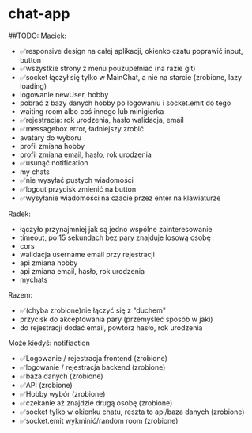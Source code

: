 # chat-app

##TODO:
Maciek:
- ✅responsive design na całej aplikacji, okienko czatu poprawić input, button
- ✅wszystkie strony z menu pouzupełniać (na razie git)
- ✅socket łączył się tylko w MainChat, a nie na starcie (zrobione, lazy loading)
- logowanie newUser, hobby 
- pobrać z bazy danych hobby po logowaniu i socket.emit do tego
- waiting room albo coś innego lub minigierka
- ✅rejestracja: rok urodzenia, hasło walidacja, email
- ✅messagebox error, ładniejszy zrobić
- avatary do wyboru
- profil zmiana hobby
- profil zmiana email, hasło, rok urodzenia
- ✅usunąć notification
- my chats
- ✅nie wysyłać pustych wiadomości
- ✅logout przycisk zmienić na button
- ✅wysyłanie wiadomości na czacie przez enter na klawiaturze

Radek:
- łączyło przynajmniej jak są jedno wspólne zainteresowanie
- timeout, po 15 sekundach bez pary znajduje losową osobę
- cors
- walidacja username email przy rejestracji
- api zmiana hobby
- api zmiana email, hasło, rok urodzenia
- mychats


Razem:
- ✅(chyba zrobione)nie łączyć się z "duchem"
- przycisk do akceptowania pary (przemyśleć sposób w jaki)
- do rejestracji dodać email, powtórz hasło, rok urodzenia


Może kiedyś:
notifiaction



- ✅Logowanie / rejestracja frontend (zrobione)
- ✅logowanie / rejestracja backend (zrobione)
- ✅baza danych (zrobione)
- ✅API (zrobione)
- ✅Hobby wybór (zrobione)
- ✅czekanie aż znajdzie drugą osobę (zrobione)
- ✅socket tylko w okienku chatu, reszta to api/baza danych (zrobione)
- ✅socket.emit wykminić/random room (zrobione)


